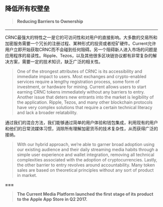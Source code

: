 ## 降低所有权壁垒

> #### Reducing Barriers to Ownership

---

CRNC最强大的特性之一是它的可访问性和对用户的直接影响。大多数的交易所和加密服务需要一个冗长的注册过程、某种形式的投资或者挖矿硬件。Current允许用户立即开始获取CRNC而不会碰到任何阻碍。另一个阻碍新人进入市场的问题是应用程序的易读性。Ripple、Tezos，以及其他很多区块链协议都有非常复杂的解决方案，需要一定的技术知识，缺乏广泛的相关性。

> One of the strongest attributes of CRNC is its accessibility and immediate impact to users. Most exchanges and crypto-enabled services require a lengthy registration process, some form of investment, or hardware for mining. Current allows users to start earning CRNC tokens immediately without any barriers to entry. Another issue that deters new entrants into the market is legibility of the application. Ripple, Tezos, and many other blockchain protocols have very complex solutions that require a certain technical literacy and lack a broader relatability.

通过我们的混合方法，我们能够通过简单的用户体验和钱包集成，利用现有的用户和他们的日常流媒体习惯，消除所有理解加密货币的技术复杂性，从而获得广泛的接纳。

> With our hybrid approach, we’re able to garner broad adoption using our existing audience and their daily streaming media habits through a simple user experience and wallet integration, removing all technical complexities associated with the adoption of cryptocurrencies. Lastly, the other barrier to entry revolves around accountability. Many token sales are based on theoretical principles without any sort of product in market.

**===**

> **The Current Media Platform launched the first stage of its product to the Apple App Store in Q2 2017.**



